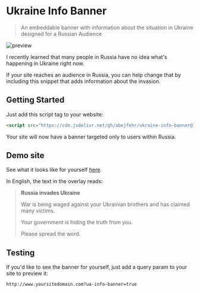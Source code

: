 # Ukraine Info Banner

> An embeddable banner with information about the situation in Ukraine designed for a Russian Audience

![preview](https://user-images.githubusercontent.com/3917428/156931518-6ad65681-f369-4d79-b2b6-97b1ac1562c1.png)

I recently learned that many people in Russia have no idea what's happening in Ukraine right now.

If your site reaches an audience in Russia, you can help change that by including this snippet that adds information about the invasion.

## Getting Started

Just add this script tag to your website:

```html
<script src="https://cdn.jsdelivr.net/gh/abejfehr/ukraine-info-banner@latest/dist/snippet.js"></script>
```

Your site will now have a banner targeted only to users within Russia.

## Demo site

See what it looks like for yourself [here](https://www.abefehr.com/ukraine-info-banner/?ua-info-banner=true).

In English, the text in the overlay reads:

> **Russia invades Ukraine**
>
> War is being waged against your Ukrainian brothers and has claimed many victims.
>
> Your government is hiding the truth from you.
>
> Please spread the word.

## Testing

If you'd like to see the banner for yourself, just add a query param to your site to preview it:

```bash
http://www.yoursitedomain.com?ua-info-banner=true
```
